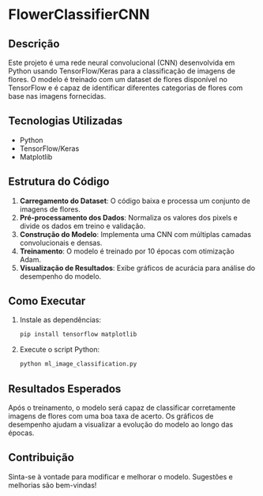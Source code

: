 # FlowerClassifierCNN

## Descrição
Este projeto é uma rede neural convolucional (CNN) desenvolvida em Python usando TensorFlow/Keras para a classificação de imagens de flores. O modelo é treinado com um dataset de flores disponível no TensorFlow e é capaz de identificar diferentes categorias de flores com base nas imagens fornecidas.

## Tecnologias Utilizadas
- Python  
- TensorFlow/Keras  
- Matplotlib  

## Estrutura do Código
1. **Carregamento do Dataset**: O código baixa e processa um conjunto de imagens de flores.
2. **Pré-processamento dos Dados**: Normaliza os valores dos pixels e divide os dados em treino e validação.
3. **Construção do Modelo**: Implementa uma CNN com múltiplas camadas convolucionais e densas.
4. **Treinamento**: O modelo é treinado por 10 épocas com otimização Adam.
5. **Visualização de Resultados**: Exibe gráficos de acurácia para análise do desempenho do modelo.

## Como Executar
1. Instale as dependências:
   ```bash
   pip install tensorflow matplotlib
   ```
2. Execute o script Python:
   ```bash
   python ml_image_classification.py
   ```

## Resultados Esperados
Após o treinamento, o modelo será capaz de classificar corretamente imagens de flores com uma boa taxa de acerto. Os gráficos de desempenho ajudam a visualizar a evolução do modelo ao longo das épocas.

## Contribuição
Sinta-se à vontade para modificar e melhorar o modelo. Sugestões e melhorias são bem-vindas!

